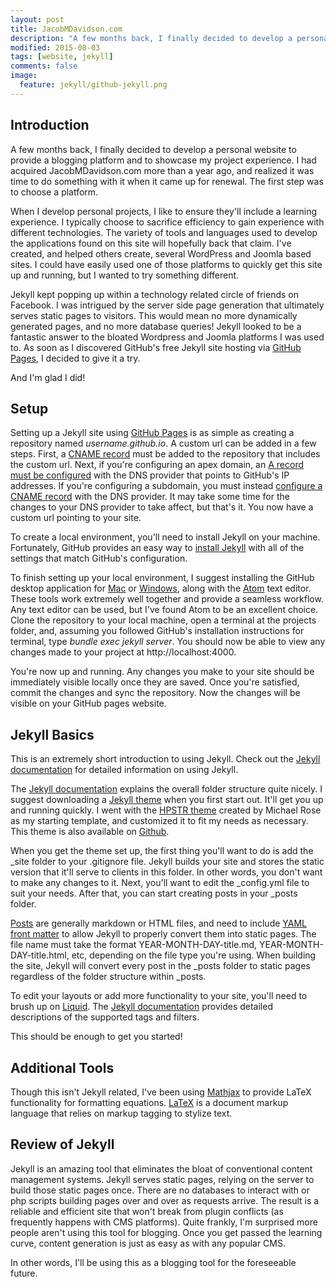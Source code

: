 ```yaml
---
layout: post
title: JacobMDavidson.com
description: "A few months back, I finally decided to develop a personal website to provide a blogging platform and to showcase my project experience. I had acquired JacobMDavidson.com more than a year ago, and realized it was time to do something with it when it came up for renewal. The first step was to choose a platform. I chose to use GitHub Pages with Jekyll for this task."
modified: 2015-08-03
tags: [website, jekyll]
comments: false
image:
  feature: jekyll/github-jekyll.png
---
```

## Introduction

A few months back, I finally decided to develop a personal website to provide a blogging platform and to showcase my project experience. I had acquired JacobMDavidson.com more than a year ago, and realized it was time to do something with it when it came up for renewal. The first step was to choose a platform.

When I develop personal projects, I like to ensure they'll include a learning experience. I typically choose to sacrifice efficiency to gain experience with different technologies. The variety of tools and languages used to develop the applications found on this site will hopefully back that claim. I've created, and helped others create, several WordPress and Joomla based sites. I could have easily used one of those platforms to quickly get this site up and running, but I wanted to try something different.

Jekyll kept popping up within a technology related circle of friends on Facebook. I was intrigued by the server side page generation that ultimately serves static pages to visitors. This would mean no more dynamically generated pages, and no more database queries! Jekyll looked to be a fantastic answer to the bloated Wordpress and Joomla platforms I was used to. As soon as I discovered GitHub's free Jekyll site hosting via [GitHub Pages](https://pages.github.com), I decided to give it a try.

And I'm glad I did!

## Setup

Setting up a Jekyll site using [GitHub Pages](https://pages.github.com) is as simple as creating a repository named *username.github.io*. A custom url can be added in a few steps. First, a [CNAME record](https://help.github.com/articles/setting-up-a-custom-domain-with-github-pages/) must be added to the repository that includes the custom url. Next, if you're configuring an apex domain, an [A record must be configured](https://help.github.com/articles/tips-for-configuring-an-a-record-with-your-dns-provider/) with the DNS provider that points to GitHub's IP addresses. If you're configuring a subdomain, you must instead [configure a CNAME record](https://help.github.com/articles/tips-for-configuring-a-cname-record-with-your-dns-provider/) with the DNS provider. It may take some time for the changes to your DNS provider to take affect, but that's it. You now have a custom url pointing to your site.

To create a local environment, you'll need to install Jekyll on your machine. Fortunately, GitHub provides an easy way to [install Jekyll](https://help.github.com/articles/using-jekyll-with-pages/) with all of the settings that match GitHub's configuration.

To finish setting up your local environment, I suggest installing the GitHub desktop application for [Mac](https://mac.github.com) or [Windows](https://windows.github.com), along with the [Atom](https://atom.io) text editor. These tools work extremely well together and provide a seamless workflow.  Any text editor can be used, but I've found Atom to be an excellent choice. Clone the repository to your local machine, open a terminal at the projects folder, and, assuming you followed GitHub's installation instructions for terminal, type *bundle exec jekyll server*. You should now be able to view any changes made to your project at http://localhost:4000.

You're now up and running. Any changes you make to your site should be immediately visible locally once they are saved. Once you're satisfied, commit the changes and sync the repository. Now the changes will be visible on your GitHub pages website.

## Jekyll Basics

This is an extremely short introduction to using Jekyll. Check out the [Jekyll documentation](http://jekyllrb.com/docs/home/) for detailed information on using Jekyll.

The [Jekyll documentation](http://jekyllrb.com/docs/structure/) explains the overall folder structure quite nicely. I suggest downloading a [Jekyll theme](http://jekyllthemes.org) when you first start out. It'll get you up and running quickly. I went with the [HPSTR theme](https://www.mademistakes.com/work/hpstr-jekyll-theme/) created by Michael Rose as my starting template, and customized it to fit my needs as necessary. This theme is also available on [Github](https://github.com/mmistakes/hpstr-jekyll-theme).

When you get the theme set up, the first thing you'll want to do is add the \_site folder to your .gitignore file. Jekyll builds your site and stores the static version that it'll serve to clients in this folder. In other words, you don't want to make any changes to it. Next, you'll want to edit the \_config.yml file to suit your needs. After that, you can start creating posts in your \_posts folder.

[Posts](http://jekyllrb.com/docs/posts/) are generally markdown or HTML files, and need to include [YAML front matter](http://jekyllrb.com/docs/frontmatter/) to allow Jekyll to properly convert them into static pages. The file name must take the format YEAR-MONTH-DAY-title.md, YEAR-MONTH-DAY-title.html, etc, depending on the file type you're using. When building the site, Jekyll will convert every post in the \_posts folder to static pages regardless of the folder structure within \_posts.

To edit your layouts or add more functionality to your site, you'll need to brush up on [Liquid](https://github.com/Shopify/liquid/wiki). The [Jekyll documentation](http://jekyllrb.com/docs/templates/) provides detailed descriptions of the supported tags and filters.

This should be enough to get you started!

## Additional Tools

Though this isn't Jekyll related, I've been using [Mathjax](https://www.mathjax.org) to provide LaTeX functionality for formatting equations. [LaTeX](http://www.latex-project.org) is a document markup language that relies on markup tagging to stylize text.

## Review of Jekyll

Jekyll is an amazing tool that eliminates the bloat of conventional content management systems. Jekyll serves static pages, relying on the server to build those static pages once. There are no databases to interact with or php scripts building pages over and over as requests arrive. The result is a reliable and efficient site that won't break from plugin conflicts (as frequently happens with CMS platforms). Quite frankly, I'm surprised more people aren't using this tool for blogging. Once you get passed the learning curve, content generation is just as easy as with any popular CMS.

In other words, I'll be using this as a blogging tool for the foreseeable future.
